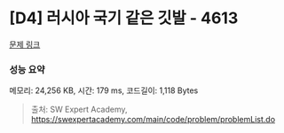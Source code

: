 # [D4] 러시아 국기 같은 깃발 - 4613 

[문제 링크](https://swexpertacademy.com/main/code/problem/problemDetail.do?contestProbId=AWQl9TIK8qoDFAXj) 

### 성능 요약

메모리: 24,256 KB, 시간: 179 ms, 코드길이: 1,118 Bytes



> 출처: SW Expert Academy, https://swexpertacademy.com/main/code/problem/problemList.do